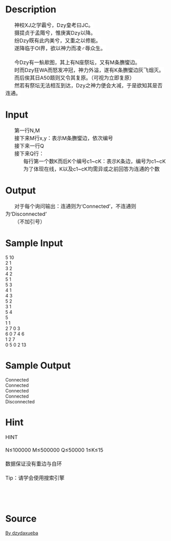 
# Description

<div class="content"><div style="text-indent: 21pt"><span style="font-size: medium"><span style="background: white">神校</span><span style="background: white">XJ</span><span style="background: white">之</span><span style="background: white">学霸</span><span style="background: white">兮，</span><span style="background: white">Dzy</span><span style="background: white">皇考曰</span><span style="background: white">JC</span><span style="background: white">。</span></span></div>
<div style="text-indent: 21pt"><span style="font-size: medium"><span style="background: white">摄提贞于孟陬兮，惟庚寅</span><span style="background: white">Dzy</span><span style="background: white">以降。</span></span></div>
<div style="text-indent: 21pt"><span style="font-size: medium"><span style="background: white">纷</span><span style="background: white">Dzy</span><span style="background: white">既有此内美兮，又重之以修能。</span></span></div>
<div style="text-indent: 21pt"><span style="font-size: medium"><span style="background: white">遂降临于</span><span style="background: white">OI</span><span style="background: white">界，欲以神力而凌</span><span style="background: white">♂</span><span style="background: white">辱众生。</span></span></div>
<div style="text-indent: 21pt"><span style="font-size: medium"> </span></div>
<div style="text-indent: 21pt"><span style="font-size: medium"><span style="background: white">今</span><span style="background: white">Dzy</span><span style="background: white">有一魞歄图，其上有</span><span style="background: white">N</span><span style="background: white">座祭坛，又有</span><span style="background: white">M</span><span style="background: white">条膴蠁边。</span></span></div>
<div style="text-indent: 21pt"><span style="font-size: medium"><span style="background: white">时而</span><span style="background: white">Dzy</span><span style="background: white">狂</span><span style="background: white">WA</span><span style="background: white">而怒发冲冠，神力外溢，遂有</span><span style="background: white">K</span><span style="background: white">条膴蠁边灰飞烟灭。</span></span></div>
<div style="text-indent: 21pt"><span style="font-size: medium"><span style="background: white">而后俟其日</span><span style="background: white">A50</span><span style="background: white">题则又令其复原。（可视为立即复原）</span></span></div>
<div style="text-indent: 21pt"><span style="font-size: medium"><span style="background: white">然若有祭坛无法相互到达，</span><span style="background: white">Dzy</span><span style="background: white">之神力便会大减，于是欲知其是否连通。</span></span></div></div>

# Input

<div class="content"><div style="text-indent: 21pt"><span style="font-size: medium"><span style="background: white">第一行</span><span style="background: white">N,M</span></span></div>
<div style="text-indent: 21pt"><span style="font-size: medium"><span style="background: white">接下来</span><span style="background: white">M</span><span style="background: white">行</span><span style="background: white">x,y</span><span style="background: white">：表示</span><span style="background: white">M</span><span style="background: white">条膴蠁边，依次编号</span></span></div>
<div style="text-indent: 21pt"><span style="font-size: medium"><span style="background: white">接下来一行</span><span style="background: white">Q</span></span></div>
<div style="text-indent: 21pt"><span style="font-size: medium"><span style="background: white">接下来</span><span style="background: white">Q</span><span style="background: white">行：</span></span></div>
<div style="margin: 0cm 0cm 0pt 21pt; text-indent: 21pt"><span style="font-size: medium"><span style="background: white">每行第一个数</span><span style="background: white">K</span><span style="background: white">而后</span><span style="background: white">K</span><span style="background: white">个编号</span><span style="background: white">c1~cK</span><span style="background: white">：表示</span><span style="background: white">K</span><span style="background: white">条边，编号为</span><span style="background: white">c1~cK</span></span></div>
<div style="margin: 0cm 0cm 0pt 21pt; text-indent: 21pt"><span style="font-size: medium"><span style="background: white">为了体现在线，</span><span style="background: white">K</span><span style="background: white">以及</span><span style="background: white">c1~cK</span><span style="background: white">均需异或之前回答为连通的个数</span></span></div></div>

# Output

<div class="content"><div style="text-indent: 21pt"><span style="font-size: medium"><span style="background: white">对于每个询问输出：连通则为‘</span><span style="background: white">Connected</span><span style="background: white">’，不连通则为‘</span><span style="background: white">Disconnected</span><span style="background: white">’</span></span></div>
<div style="text-indent: 21pt"><span style="font-size: medium"><span style="background: white">（不加引号）</span></span></div></div>

# Sample Input

<div class="content"><span class="sampledata">5 10<br/>
2 1<br/>
3 2<br/>
4 2<br/>
5 1<br/>
5 3<br/>
4 1<br/>
4 3<br/>
5 2<br/>
3 1<br/>
5 4<br/>
5<br/>
1 1<br/>
2 7 0 3<br/>
6 0 7 4 6<br/>
1 2 7<br/>
0 5 0 2 13<br/>
</span></div>

# Sample Output

<div class="content"><span class="sampledata">Connected<br/>
Connected<br/>
Connected<br/>
Connected<br/>
Disconnected<br/>
 </span></div>

# Hint

<div class="content"><p></p><p><span style="font-size: medium">HINT<br/><br/>
N≤100000 M≤500000 Q≤50000 1≤K≤15<br/><br/>
数据保证没有重边与自环<br/><br/>
Tip：请学会使用搜索引擎<br/><br/>
 <br/><br/>
</span></p><p></p></div>

# Source

<div class="content"><p><a href="problemset.php?search=By dzydaxueba
">By dzydaxueba<br/>
</a></p></div>

